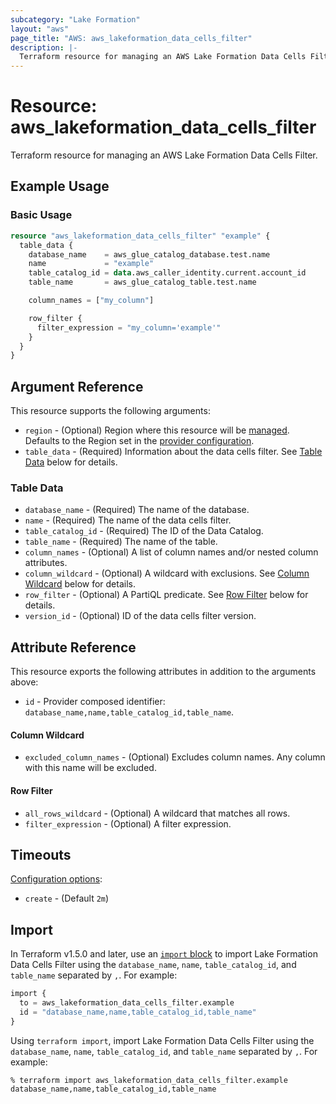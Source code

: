 ```yaml
---
subcategory: "Lake Formation"
layout: "aws"
page_title: "AWS: aws_lakeformation_data_cells_filter"
description: |-
  Terraform resource for managing an AWS Lake Formation Data Cells Filter.
---
```

# Resource: aws_lakeformation_data_cells_filter

Terraform resource for managing an AWS Lake Formation Data Cells Filter.

## Example Usage

### Basic Usage

```terraform
resource "aws_lakeformation_data_cells_filter" "example" {
  table_data {
    database_name    = aws_glue_catalog_database.test.name
    name             = "example"
    table_catalog_id = data.aws_caller_identity.current.account_id
    table_name       = aws_glue_catalog_table.test.name

    column_names = ["my_column"]

    row_filter {
      filter_expression = "my_column='example'"
    }
  }
}
```

## Argument Reference

This resource supports the following arguments:

* `region` - (Optional) Region where this resource will be [managed](https://docs.aws.amazon.com/general/latest/gr/rande.html#regional-endpoints). Defaults to the Region set in the [provider configuration](https://registry.terraform.io/providers/hashicorp/aws/latest/docs#aws-configuration-reference).
* `table_data` - (Required) Information about the data cells filter. See [Table Data](#table-data) below for details.

### Table Data

* `database_name` - (Required) The name of the database.
* `name` - (Required) The name of the data cells filter.
* `table_catalog_id` - (Required) The ID of the Data Catalog.
* `table_name` - (Required) The name of the table.
* `column_names` - (Optional) A list of column names and/or nested column attributes.
* `column_wildcard` - (Optional) A wildcard with exclusions. See [Column Wildcard](#column-wildcard) below for details.
* `row_filter` - (Optional) A PartiQL predicate. See [Row Filter](#row-filter) below for details.
* `version_id` - (Optional) ID of the data cells filter version.

## Attribute Reference

This resource exports the following attributes in addition to the arguments above:

* `id` - Provider composed identifier: `database_name,name,table_catalog_id,table_name`.

#### Column Wildcard

* `excluded_column_names` - (Optional) Excludes column names. Any column with this name will be excluded.

#### Row Filter

* `all_rows_wildcard` - (Optional) A wildcard that matches all rows.
* `filter_expression` - (Optional) A filter expression.

## Timeouts

[Configuration options](https://developer.hashicorp.com/terraform/language/resources/syntax#operation-timeouts):

- `create` - (Default `2m`)

## Import

In Terraform v1.5.0 and later, use an [`import` block](https://developer.hashicorp.com/terraform/language/import) to import Lake Formation Data Cells Filter using the `database_name`, `name`, `table_catalog_id`, and `table_name` separated by `,`. For example:

```terraform
import {
  to = aws_lakeformation_data_cells_filter.example
  id = "database_name,name,table_catalog_id,table_name"
}
```

Using `terraform import`, import Lake Formation Data Cells Filter using the `database_name`, `name`, `table_catalog_id`, and `table_name` separated by `,`. For example:

```console
% terraform import aws_lakeformation_data_cells_filter.example database_name,name,table_catalog_id,table_name
```
